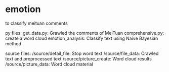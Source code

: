 # emotion
to classify meituan comments

py files:
get_data.py: Grawled the comments of MeiTuan
comprehensive.py: create a word cloud
emotion_analysis: Classify text using Naive Bayesian method

source files:
/source/detail_file: Stop word text
/source/file_data: Crawled text and preprocessed text
/source/picture_create: Word cloud results
/source/picture_data: Word cloud material
